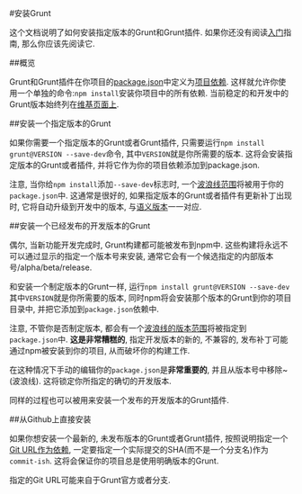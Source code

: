 #安装Grunt

这个文档说明了如何安装指定版本的Grunt和Grunt插件. 如果你还没有阅读[入门](http://gruntjs.com/getting-started/)指南, 那么你应该先阅读它.

##概览

Grunt和Grunt插件在你项目的[package.json](https://npmjs.org/doc/json.html)中定义为[项目依赖](https://npmjs.org/doc/json.html#devDependencies). 这样就允许你使用一个单独的命令:`npm install`安装你项目中的所有依赖. 当前稳定的和开发中的Grunt版本始终列在[维基页面上](https://github.com/gruntjs/grunt/wiki/).

##安装一个指定版本的Grunt

如果你需要一个指定版本的Grunt或者Grunt插件, 只需要运行`npm install grunt@VERSION --save-dev`命令, 其中`VERSION`就是你所需要的版本. 这将会安装指定版本的Grunt或者插件, 并将它作为你的项目依赖添加到package.json.

注意, 当你给`npm install`添加`--save-dev`标志时, 一个[波浪线范围](https://npmjs.org/doc/json.html#Tilde-Version-Ranges)将被用于你的`package.json`中. 这通常是很好的, 如果指定版本的Grunt或者插件有更新补丁出现时, 它将自动升级到开发中的版本, 与[语义版本](http://semver.org/)一一对应.

##安装一个已经发布的开发版本的Grunt

偶尔, 当新功能开发完成时, Grunt构建都可能被发布到npm中. 这些构建将永远不可以通过显示的指定一个版本号来安装, 通常它会有一个候选指定的内部版本号/alpha/beta/release.

和安装一个制定版本的Grunt一样, 运行`npm install grunt@VERSION --save-dev`其中`VERSION`就是你所需要的版本, 同时npm将会安装那个版本的Grunt到你的项目目录中, 并把它添加到`package.json`依赖中.

注意, 不管你是否制定版本, 都会有一个[波浪线的版本范围](https://npmjs.org/doc/json.html#Tilde-Version-Ranges)将被指定到`package.json`中. **这是非常糟糕的**, 指定开发版本的新的, 不兼容的, 发布补丁可能通过npm被安装到你的项目, 从而破坏你的构建工作.

在这种情况下手动的编辑你的`package.json`是**非常重要的**, 并且从版本号中移除~(波浪线). 这将锁定你所指定的确切的开发版本.

同样的过程也可以被用来安装一个发布的开发版本的Grunt插件.

##从Github上直接安装

如果你想安装一个最新的, 未发布版本的Grunt或者Grunt插件, 按照说明指定一个[Git URL作为依赖](https://npmjs.org/doc/json.html#Git-URLs-as-Dependencies), 一定要指定一个实际提交的SHA(而不是一个分支名)作为`commit-ish`. 这将会保证你的项目总是使用明确版本的Grunt.

指定的Git URL可能来自于Grunt官方或者分支.